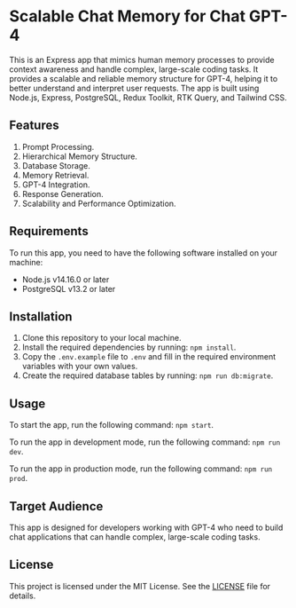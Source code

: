 # Scalable Chat Memory for Chat GPT-4

This is an Express app that mimics human memory processes to provide context awareness and handle complex, large-scale coding tasks. It provides a scalable and reliable memory structure for GPT-4, helping it to better understand and interpret user requests. The app is built using Node.js, Express, PostgreSQL, Redux Toolkit, RTK Query, and Tailwind CSS.

## Features

1. Prompt Processing.
2. Hierarchical Memory Structure.
3. Database Storage.
4. Memory Retrieval.
5. GPT-4 Integration.
6. Response Generation.
7. Scalability and Performance Optimization.

## Requirements

To run this app, you need to have the following software installed on your machine:

- Node.js v14.16.0 or later
- PostgreSQL v13.2 or later

## Installation

1. Clone this repository to your local machine.
2. Install the required dependencies by running: `npm install`.
3. Copy the `.env.example` file to `.env` and fill in the required environment variables with your own values.
4. Create the required database tables by running: `npm run db:migrate`.

## Usage

To start the app, run the following command: `npm start`.

To run the app in development mode, run the following command: `npm run dev`.

To run the app in production mode, run the following command: `npm run prod`.

## Target Audience

This app is designed for developers working with GPT-4 who need to build chat applications that can handle complex, large-scale coding tasks.

## License

This project is licensed under the MIT License. See the [LICENSE](LICENSE) file for details.